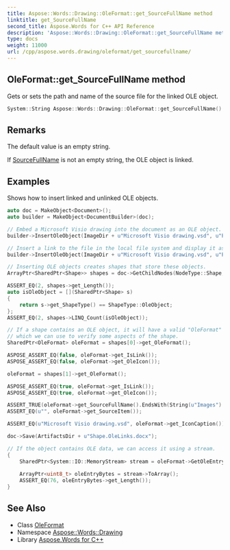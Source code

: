 ```yaml
---
title: Aspose::Words::Drawing::OleFormat::get_SourceFullName method
linktitle: get_SourceFullName
second_title: Aspose.Words for C++ API Reference
description: 'Aspose::Words::Drawing::OleFormat::get_SourceFullName method. Gets or sets the path and name of the source file for the linked OLE object in C++.'
type: docs
weight: 11000
url: /cpp/aspose.words.drawing/oleformat/get_sourcefullname/
---
```

## OleFormat::get_SourceFullName method


Gets or sets the path and name of the source file for the linked OLE object.

```cpp
System::String Aspose::Words::Drawing::OleFormat::get_SourceFullName()
```

## Remarks


The default value is an empty string.

If [SourceFullName](./) is not an empty string, the OLE object is linked.

## Examples



Shows how to insert linked and unlinked OLE objects. 
```cpp
auto doc = MakeObject<Document>();
auto builder = MakeObject<DocumentBuilder>(doc);

// Embed a Microsoft Visio drawing into the document as an OLE object.
builder->InsertOleObject(ImageDir + u"Microsoft Visio drawing.vsd", u"Package", false, false, nullptr);

// Insert a link to the file in the local file system and display it as an icon.
builder->InsertOleObject(ImageDir + u"Microsoft Visio drawing.vsd", u"Package", true, true, nullptr);

// Inserting OLE objects creates shapes that store these objects.
ArrayPtr<SharedPtr<Shape>> shapes = doc->GetChildNodes(NodeType::Shape, true)->LINQ_OfType<SharedPtr<Shape>>()->LINQ_ToArray();

ASSERT_EQ(2, shapes->get_Length());
auto isOleObject = [](SharedPtr<Shape> s)
{
    return s->get_ShapeType() == ShapeType::OleObject;
};
ASSERT_EQ(2, shapes->LINQ_Count(isOleObject));

// If a shape contains an OLE object, it will have a valid "OleFormat" property,
// which we can use to verify some aspects of the shape.
SharedPtr<OleFormat> oleFormat = shapes[0]->get_OleFormat();

ASPOSE_ASSERT_EQ(false, oleFormat->get_IsLink());
ASPOSE_ASSERT_EQ(false, oleFormat->get_OleIcon());

oleFormat = shapes[1]->get_OleFormat();

ASPOSE_ASSERT_EQ(true, oleFormat->get_IsLink());
ASPOSE_ASSERT_EQ(true, oleFormat->get_OleIcon());

ASSERT_TRUE(oleFormat->get_SourceFullName().EndsWith(String(u"Images") + System::IO::Path::DirectorySeparatorChar + u"Microsoft Visio drawing.vsd"));
ASSERT_EQ(u"", oleFormat->get_SourceItem());

ASSERT_EQ(u"Microsoft Visio drawing.vsd", oleFormat->get_IconCaption());

doc->Save(ArtifactsDir + u"Shape.OleLinks.docx");

// If the object contains OLE data, we can access it using a stream.
{
    SharedPtr<System::IO::MemoryStream> stream = oleFormat->GetOleEntry(u"\x0001"
                                                                        u"CompObj");
    ArrayPtr<uint8_t> oleEntryBytes = stream->ToArray();
    ASSERT_EQ(76, oleEntryBytes->get_Length());
}
```

## See Also

* Class [OleFormat](../)
* Namespace [Aspose::Words::Drawing](../../)
* Library [Aspose.Words for C++](../../../)
